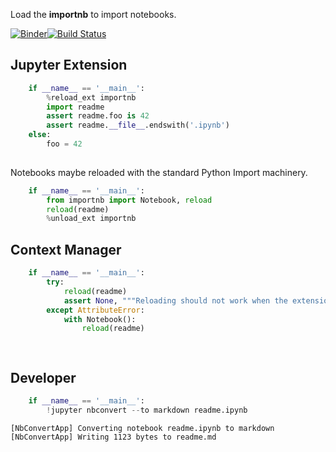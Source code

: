 
Load the __importnb__ to import notebooks.

[![Binder](https://mybinder.org/badge.svg)](https://mybinder.org/v2/gh/deathbeds/importnb/master?filepath=readme.ipynb)[![Build Status](https://travis-ci.org/deathbeds/importnb.svg?branch=master)](https://travis-ci.org/deathbeds/importnb)

## Jupyter Extension


```python
    if __name__ == '__main__':
        %reload_ext importnb
        import readme
        assert readme.foo is 42
        assert readme.__file__.endswith('.ipynb')
    else: 
        foo = 42
        
```

Notebooks maybe reloaded with the standard Python Import machinery.


```python
    if __name__ == '__main__':
        from importnb import Notebook, reload
        reload(readme)
        %unload_ext importnb
```

## Context Manager


```python
    if __name__ == '__main__':
        try:  
            reload(readme)
            assert None, """Reloading should not work when the extension is unloaded"""
        except AttributeError: 
            with Notebook(): 
                reload(readme)
```


```python
    
```

## Developer


```python
    if __name__ == '__main__':
        !jupyter nbconvert --to markdown readme.ipynb
```

    [NbConvertApp] Converting notebook readme.ipynb to markdown
    [NbConvertApp] Writing 1123 bytes to readme.md

